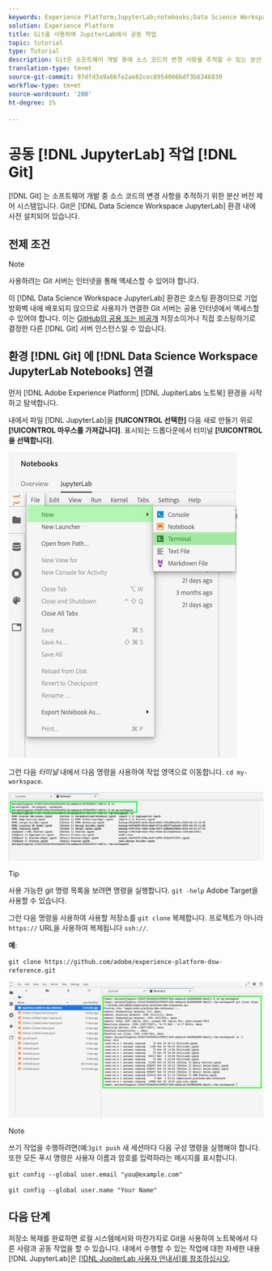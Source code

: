 ```yaml
---
keywords: Experience Platform;JupyterLab;notebooks;Data Science Workspace;popular topics;Git;Github
solution: Experience Platform
title: Git을 사용하여 JupiterLab에서 공동 작업
topic: tutorial
type: Tutorial
description: Git은 소프트웨어 개발 중에 소스 코드의 변경 사항을 추적할 수 있는 분산 버전 제어 시스템입니다. Git은 데이터 과학 작업 공간 JupiterLab 환경 내에 사전 설치되어 있습니다.
translation-type: tm+mt
source-git-commit: 97dfd3a9a66fe2ae82cec8954066bdf3b6346830
workflow-type: tm+mt
source-wordcount: '280'
ht-degree: 1%

---
```



# 공동 [!DNL JupyterLab] 작업 [!DNL Git]

[!DNL Git] 는 소프트웨어 개발 중 소스 코드의 변경 사항을 추적하기 위한 분산 버전 제어 시스템입니다. Git은 [!DNL Data Science Workspace JupyterLab] 환경 내에 사전 설치되어 있습니다.

## 전제 조건

>[!NOTE]
>
> 사용하려는 Git 서버는 인터넷을 통해 액세스할 수 있어야 합니다.

이 [!DNL Data Science Workspace JupyterLab] 환경은 호스팅 환경이므로 기업 방화벽 내에 배포되지 않으므로 사용자가 연결한 Git 서버는 공용 인터넷에서 액세스할 수 있어야 합니다. 이는 [GitHub의 공용 또는 비공개](https://github.com/) 저장소이거나 직접 호스팅하기로 결정한 다른 [!DNL Git] 서버 인스턴스일 수 있습니다.

## 환경 [!DNL Git] 에 [!DNL Data Science Workspace JupyterLab Notebooks] 연결

먼저 [!DNL Adobe Experience Platform] [!DNL JupiterLabs [](https://platform.adobe.com/notebooks/jupyterLab) 노트북] 환경을 시작하고 탐색합니다.

내에서 파일 [!DNL JupyterLab]을 **[!UICONTROL 선택한]** 다음 새로 만들기 위로 **[!UICONTROL 마우스를 가져갑니다]**. 표시되는 드롭다운에서 터미널 **[!UICONTROL 을 선택합니다]**.

![JupiterLab Nav](../images/jupyterlab/tutorials/open-terminal.png)

그런 다음 *터미널* 내에서 다음 명령을 사용하여 작업 영역으로 이동합니다. `cd my-workspace`.

![cd 작업 공간](../images/jupyterlab/tutorials/find-workspace.png)

>[!TIP]
>
> 사용 가능한 git 명령 목록을 보려면 명령을 실행합니다. `git -help` Adobe Target을 사용할 수 있습니다.

그런 다음 명령을 사용하여 사용할 저장소를 `git clone` 복제합니다. 프로젝트가 아니라 `https://` URL을 사용하여 복제됩니다 `ssh://`.

**예**:

`git clone https://github.com/adobe/experience-platform-dsw-reference.git`

![복제](../images/jupyterlab/tutorials/git-collaboration.png)

>[!NOTE]
>
> 쓰기 작업을 수행하려면(예:)`git push` 새 세션마다 다음 구성 명령을 실행해야 합니다. 또한 모든 푸시 명령은 사용자 이름과 암호를 입력하라는 메시지를 표시합니다.
>
>`git config --global user.email "you@example.com"`
>
>`git config --global user.name "Your Name"`

## 다음 단계

저장소 복제를 완료하면 로컬 시스템에서와 마찬가지로 Git을 사용하여 노트북에서 다른 사람과 공동 작업을 할 수 있습니다. 내에서 수행할 수 있는 작업에 대한 자세한 내용 [!DNL JupyterLab]은 [[!DNL JupiterLab 사용자 안내서]를 참조하십시오](./overview.md).
